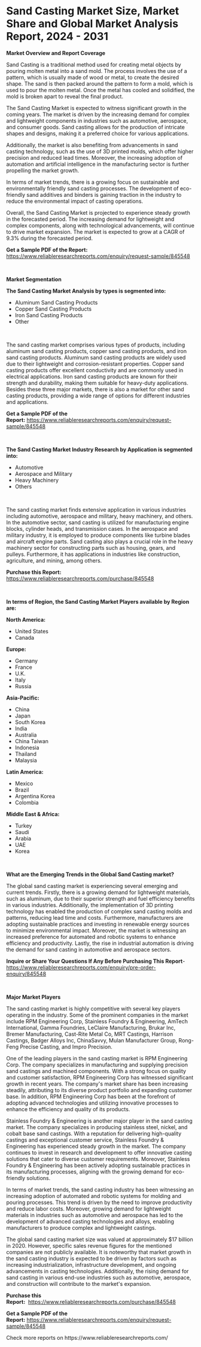 <p><h1>Sand Casting Market Size, Market Share and Global Market Analysis Report, 2024 - 2031</h1></p><p><strong>Market Overview and Report Coverage</strong></p>
<p><p>Sand Casting is a traditional method used for creating metal objects by pouring molten metal into a sand mold. The process involves the use of a pattern, which is usually made of wood or metal, to create the desired shape. The sand is then packed around the pattern to form a mold, which is used to pour the molten metal. Once the metal has cooled and solidified, the mold is broken apart to reveal the final product.</p><p>The Sand Casting Market is expected to witness significant growth in the coming years. The market is driven by the increasing demand for complex and lightweight components in industries such as automotive, aerospace, and consumer goods. Sand casting allows for the production of intricate shapes and designs, making it a preferred choice for various applications.</p><p>Additionally, the market is also benefiting from advancements in sand casting technology, such as the use of 3D printed molds, which offer higher precision and reduced lead times. Moreover, the increasing adoption of automation and artificial intelligence in the manufacturing sector is further propelling the market growth.</p><p>In terms of market trends, there is a growing focus on sustainable and environmentally friendly sand casting processes. The development of eco-friendly sand additives and binders is gaining traction in the industry to reduce the environmental impact of casting operations.</p><p>Overall, the Sand Casting Market is projected to experience steady growth in the forecasted period. The increasing demand for lightweight and complex components, along with technological advancements, will continue to drive market expansion. The market is expected to grow at a CAGR of 9.3% during the forecasted period.</p></p>
<p><strong>Get a Sample PDF of the Report:</strong> <a href="https://www.reliableresearchreports.com/enquiry/request-sample/845548">https://www.reliableresearchreports.com/enquiry/request-sample/845548</a></p>
<p>&nbsp;</p>
<p><strong>Market Segmentation</strong></p>
<p><strong>The Sand Casting Market Analysis by types is segmented into:</strong></p>
<p><ul><li>Aluminum Sand Casting Products</li><li>Copper Sand Casting Products</li><li>Iron Sand Casting Products</li><li>Other</li></ul></p>
<p>&nbsp;</p>
<p><p>The sand casting market comprises various types of products, including aluminum sand casting products, copper sand casting products, and iron sand casting products. Aluminum sand casting products are widely used due to their lightweight and corrosion-resistant properties. Copper sand casting products offer excellent conductivity and are commonly used in electrical applications. Iron sand casting products are known for their strength and durability, making them suitable for heavy-duty applications. Besides these three major markets, there is also a market for other sand casting products, providing a wide range of options for different industries and applications.</p></p>
<p><strong>Get a Sample PDF of the Report:</strong>&nbsp;<a href="https://www.reliableresearchreports.com/enquiry/request-sample/845548">https://www.reliableresearchreports.com/enquiry/request-sample/845548</a></p>
<p>&nbsp;</p>
<p><strong>The Sand Casting Market Industry Research by Application is segmented into:</strong></p>
<p><ul><li>Automotive</li><li>Aerospace and Military</li><li>Heavy Machinery</li><li>Others</li></ul></p>
<p>&nbsp;</p>
<p><p>The sand casting market finds extensive application in various industries including automotive, aerospace and military, heavy machinery, and others. In the automotive sector, sand casting is utilized for manufacturing engine blocks, cylinder heads, and transmission cases. In the aerospace and military industry, it is employed to produce components like turbine blades and aircraft engine parts. Sand casting also plays a crucial role in the heavy machinery sector for constructing parts such as housing, gears, and pulleys. Furthermore, it has applications in industries like construction, agriculture, and mining, among others.</p></p>
<p><strong>Purchase this Report:</strong>&nbsp; <a href="https://www.reliableresearchreports.com/purchase/845548">https://www.reliableresearchreports.com/purchase/845548</a></p>
<p>&nbsp;</p>
<p><strong>In terms of Region, the Sand Casting Market Players available by Region are:</strong></p>
<p>
    <p> <strong> North America: </strong>
        <ul>
            <li>United States</li>
            <li>Canada</li>
        </ul>
        </p> 
    <p> <strong> Europe: </strong>
        <ul>
            <li>Germany</li>
            <li>France</li>
            <li>U.K.</li>
            <li>Italy</li>
            <li>Russia</li>
        </ul>
        </p> 
    <p> <strong> Asia-Pacific: </strong>
        <ul>
            <li>China</li>
            <li>Japan</li>
            <li>South Korea</li>
            <li>India</li>
            <li>Australia</li>
            <li>China Taiwan</li>
            <li>Indonesia</li>
            <li>Thailand</li>
            <li>Malaysia</li>
        </ul>
        </p> 
    <p> <strong> Latin America: </strong>
        <ul>
            <li>Mexico</li>
            <li>Brazil</li>
            <li>Argentina Korea</li>
            <li>Colombia</li>
        </ul>
        </p> 
    <p> <strong> Middle East & Africa: </strong>
        <ul>
            <li>Turkey</li>
            <li>Saudi</li>
            <li>Arabia</li>
            <li>UAE</li>
            <li>Korea</li>
        </ul>
    </p>
    </p>
<p>&nbsp;</p>
<p><strong>What are the Emerging Trends in the Global Sand Casting market?</strong></p>
<p><p>The global sand casting market is experiencing several emerging and current trends. Firstly, there is a growing demand for lightweight materials, such as aluminum, due to their superior strength and fuel efficiency benefits in various industries. Additionally, the implementation of 3D printing technology has enabled the production of complex sand casting molds and patterns, reducing lead time and costs. Furthermore, manufacturers are adopting sustainable practices and investing in renewable energy sources to minimize environmental impact. Moreover, the market is witnessing an increased preference for automated and robotic systems to enhance efficiency and productivity. Lastly, the rise in industrial automation is driving the demand for sand casting in automotive and aerospace sectors.</p></p>
<p><strong>Inquire or Share Your Questions If Any Before Purchasing This Report</strong>- <a href="https://www.reliableresearchreports.com/enquiry/pre-order-enquiry/845548">https://www.reliableresearchreports.com/enquiry/pre-order-enquiry/845548</a></p>
<p>&nbsp;</p>
<p><strong>Major Market Players</strong></p>
<p><p>The sand casting market is highly competitive with several key players operating in the industry. Some of the prominent companies in the market include RPM Engineering Corp, Stainless Foundry & Engineering, AmTech International, Gamma Foundries, LeClaire Manufacturing, Brukar Inc, Bremer Manufacturing, Cast-Rite Metal Co, MRT Castings, Harrison Castings, Badger Alloys Inc, ChinaSavvy, Mulan Manufacturer Group, Rong-Feng Precise Casting, and Impro Precision.</p><p>One of the leading players in the sand casting market is RPM Engineering Corp. The company specializes in manufacturing and supplying precision sand castings and machined components. With a strong focus on quality and customer satisfaction, RPM Engineering Corp has witnessed significant growth in recent years. The company's market share has been increasing steadily, attributing to its diverse product portfolio and expanding customer base. In addition, RPM Engineering Corp has been at the forefront of adopting advanced technologies and utilizing innovative processes to enhance the efficiency and quality of its products.</p><p>Stainless Foundry & Engineering is another major player in the sand casting market. The company specializes in producing stainless steel, nickel, and cobalt base sand castings. With a reputation for delivering high-quality castings and exceptional customer service, Stainless Foundry & Engineering has experienced steady growth in the market. The company continues to invest in research and development to offer innovative casting solutions that cater to diverse customer requirements. Moreover, Stainless Foundry & Engineering has been actively adopting sustainable practices in its manufacturing processes, aligning with the growing demand for eco-friendly solutions.</p><p>In terms of market trends, the sand casting industry has been witnessing an increasing adoption of automated and robotic systems for molding and pouring processes. This trend is driven by the need to improve productivity and reduce labor costs. Moreover, growing demand for lightweight materials in industries such as automotive and aerospace has led to the development of advanced casting technologies and alloys, enabling manufacturers to produce complex and lightweight castings.</p><p>The global sand casting market size was valued at approximately $17 billion in 2020. However, specific sales revenue figures for the mentioned companies are not publicly available. It is noteworthy that market growth in the sand casting industry is expected to be driven by factors such as increasing industrialization, infrastructure development, and ongoing advancements in casting technologies. Additionally, the rising demand for sand casting in various end-use industries such as automotive, aerospace, and construction will contribute to the market's expansion.</p></p>
<p><strong>Purchase this Report:</strong>&nbsp;&nbsp;<a href="https://www.reliableresearchreports.com/purchase/845548">https://www.reliableresearchreports.com/purchase/845548</a></p>
<p></p>
<p><strong>Get a Sample PDF of the Report:</strong>&nbsp;<a href="https://www.reliableresearchreports.com/enquiry/request-sample/845548">https://www.reliableresearchreports.com/enquiry/request-sample/845548</a></p>
<p>Check more reports on https://www.reliableresearchreports.com/</p>